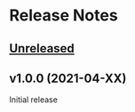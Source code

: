 # Release Notes

## [Unreleased](https://github.com/laravel/vapor-ui/compare/v0.0.1...master)


## v1.0.0 (2021-04-XX)

Initial release
